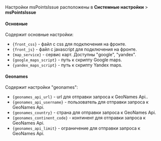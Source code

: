 Настройки msPointsIssue расположены в **Системные настройки** > **msPointsIssue**

#### Основные

Содержит основные настройки:

* `{front_css}` - файл с css для подключения на фронте.
* `{front_js}` - файл с javascript для подключения на фронте.
* `{map_service}` - сервис карт. Доступны "google", "yandex".
* `{google_maps_script}` - путь к скрипту Google maps.
* `{yandex_maps_script}` - путь к скрипту Yandex maps.

#### Geonames

Содержит настройки "geonames":

* `{geonames_api_url}` - url для отправки запроса к GeoNames Api..
* `{geonames_api_username}` - пользователь для отправки запроса к GeoNames Api.
* `{geonames_country}` - страна для отправки запроса к GeoNames Api.
* `{geonames_continent_code}` - континент для отправки запроса к GeoNames Api.
* `{geonames_api_limit}` - ограничение для отправки запроса к GeoNames Api.

